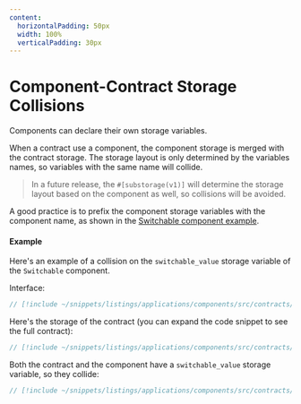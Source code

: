 ```yaml
---
content:
  horizontalPadding: 50px
  width: 100%
  verticalPadding: 30px
---
```


# Component-Contract Storage Collisions

Components can declare their own storage variables.

When a contract use a component, the component storage is merged with the contract storage.
The storage layout is only determined by the variables names, so variables with the same name will collide.

> In a future release, the `#[substorage(v1)]` will determine the storage layout based on the component as well, so collisions will be avoided.

A good practice is to prefix the component storage variables with the component name, as shown in the [Switchable component example](./how_to.md).

#### Example

Here's an example of a collision on the `switchable_value` storage variable of the `Switchable` component.

Interface:

```rust
// [!include ~/snippets/listings/applications/components/src/contracts/switch_collision.cairo:interface]
```

Here's the storage of the contract (you can expand the code snippet to see the full contract):

```rust
// [!include ~/snippets/listings/applications/components/src/contracts/switch_collision.cairo:storage]
```

Both the contract and the component have a `switchable_value` storage variable, so they collide:

```rust
// [!include ~/snippets/listings/applications/components/src/contracts/tests/switch_collision_tests.cairo:tests]
```
